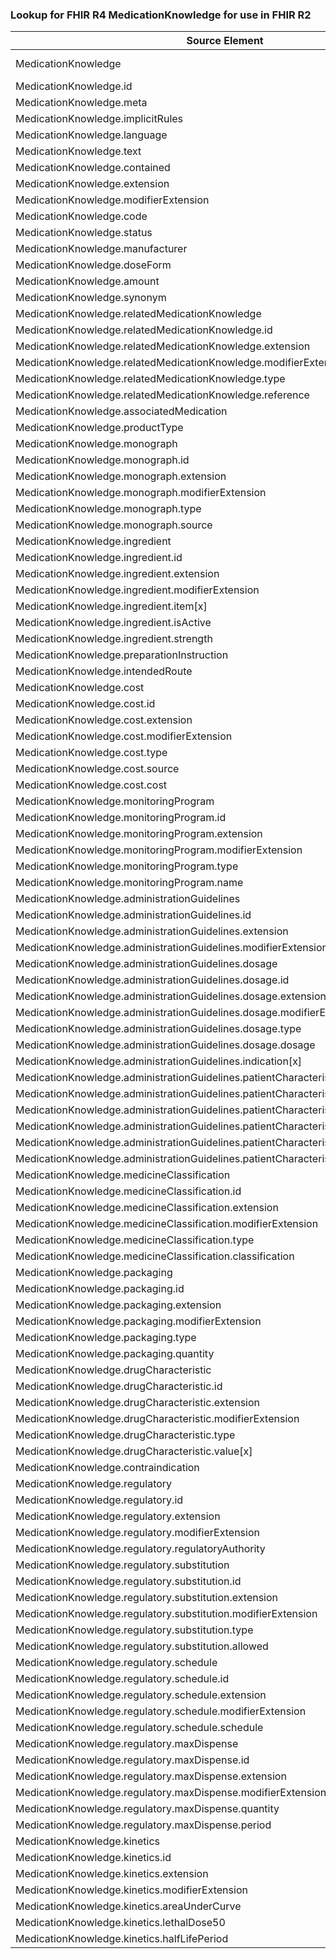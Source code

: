### Lookup for FHIR R4 MedicationKnowledge for use in FHIR R2

| Source Element | Usage | Target |
| -------------- | ----- | ------ |
| MedicationKnowledge | UseExtension | http://hl7.org/fhir/4.0/StructureDefinition/extension-MedicationKnowledge |
| MedicationKnowledge.id | UseExtensionFromAncestor | - |
| MedicationKnowledge.meta | UseExtensionFromAncestor | - |
| MedicationKnowledge.implicitRules | UseExtensionFromAncestor | - |
| MedicationKnowledge.language | UseExtensionFromAncestor | - |
| MedicationKnowledge.text | UseExtensionFromAncestor | - |
| MedicationKnowledge.contained | UseExtensionFromAncestor | - |
| MedicationKnowledge.extension | UseExtensionFromAncestor | - |
| MedicationKnowledge.modifierExtension | UseExtensionFromAncestor | - |
| MedicationKnowledge.code | UseExtensionFromAncestor | - |
| MedicationKnowledge.status | UseExtensionFromAncestor | - |
| MedicationKnowledge.manufacturer | UseExtensionFromAncestor | - |
| MedicationKnowledge.doseForm | UseExtensionFromAncestor | - |
| MedicationKnowledge.amount | UseExtensionFromAncestor | - |
| MedicationKnowledge.synonym | UseExtensionFromAncestor | - |
| MedicationKnowledge.relatedMedicationKnowledge | UseExtensionFromAncestor | - |
| MedicationKnowledge.relatedMedicationKnowledge.id | UseExtensionFromAncestor | - |
| MedicationKnowledge.relatedMedicationKnowledge.extension | UseExtensionFromAncestor | - |
| MedicationKnowledge.relatedMedicationKnowledge.modifierExtension | UseExtensionFromAncestor | - |
| MedicationKnowledge.relatedMedicationKnowledge.type | UseExtensionFromAncestor | - |
| MedicationKnowledge.relatedMedicationKnowledge.reference | UseExtensionFromAncestor | - |
| MedicationKnowledge.associatedMedication | UseExtensionFromAncestor | - |
| MedicationKnowledge.productType | UseExtensionFromAncestor | - |
| MedicationKnowledge.monograph | UseExtensionFromAncestor | - |
| MedicationKnowledge.monograph.id | UseExtensionFromAncestor | - |
| MedicationKnowledge.monograph.extension | UseExtensionFromAncestor | - |
| MedicationKnowledge.monograph.modifierExtension | UseExtensionFromAncestor | - |
| MedicationKnowledge.monograph.type | UseExtensionFromAncestor | - |
| MedicationKnowledge.monograph.source | UseExtensionFromAncestor | - |
| MedicationKnowledge.ingredient | UseExtensionFromAncestor | - |
| MedicationKnowledge.ingredient.id | UseExtensionFromAncestor | - |
| MedicationKnowledge.ingredient.extension | UseExtensionFromAncestor | - |
| MedicationKnowledge.ingredient.modifierExtension | UseExtensionFromAncestor | - |
| MedicationKnowledge.ingredient.item[x] | UseExtensionFromAncestor | - |
| MedicationKnowledge.ingredient.isActive | UseExtensionFromAncestor | - |
| MedicationKnowledge.ingredient.strength | UseExtensionFromAncestor | - |
| MedicationKnowledge.preparationInstruction | UseExtensionFromAncestor | - |
| MedicationKnowledge.intendedRoute | UseExtensionFromAncestor | - |
| MedicationKnowledge.cost | UseExtensionFromAncestor | - |
| MedicationKnowledge.cost.id | UseExtensionFromAncestor | - |
| MedicationKnowledge.cost.extension | UseExtensionFromAncestor | - |
| MedicationKnowledge.cost.modifierExtension | UseExtensionFromAncestor | - |
| MedicationKnowledge.cost.type | UseExtensionFromAncestor | - |
| MedicationKnowledge.cost.source | UseExtensionFromAncestor | - |
| MedicationKnowledge.cost.cost | UseExtensionFromAncestor | - |
| MedicationKnowledge.monitoringProgram | UseExtensionFromAncestor | - |
| MedicationKnowledge.monitoringProgram.id | UseExtensionFromAncestor | - |
| MedicationKnowledge.monitoringProgram.extension | UseExtensionFromAncestor | - |
| MedicationKnowledge.monitoringProgram.modifierExtension | UseExtensionFromAncestor | - |
| MedicationKnowledge.monitoringProgram.type | UseExtensionFromAncestor | - |
| MedicationKnowledge.monitoringProgram.name | UseExtensionFromAncestor | - |
| MedicationKnowledge.administrationGuidelines | UseExtensionFromAncestor | - |
| MedicationKnowledge.administrationGuidelines.id | UseExtensionFromAncestor | - |
| MedicationKnowledge.administrationGuidelines.extension | UseExtensionFromAncestor | - |
| MedicationKnowledge.administrationGuidelines.modifierExtension | UseExtensionFromAncestor | - |
| MedicationKnowledge.administrationGuidelines.dosage | UseExtensionFromAncestor | - |
| MedicationKnowledge.administrationGuidelines.dosage.id | UseExtensionFromAncestor | - |
| MedicationKnowledge.administrationGuidelines.dosage.extension | UseExtensionFromAncestor | - |
| MedicationKnowledge.administrationGuidelines.dosage.modifierExtension | UseExtensionFromAncestor | - |
| MedicationKnowledge.administrationGuidelines.dosage.type | UseExtensionFromAncestor | - |
| MedicationKnowledge.administrationGuidelines.dosage.dosage | UseExtensionFromAncestor | - |
| MedicationKnowledge.administrationGuidelines.indication[x] | UseExtensionFromAncestor | - |
| MedicationKnowledge.administrationGuidelines.patientCharacteristics | UseExtensionFromAncestor | - |
| MedicationKnowledge.administrationGuidelines.patientCharacteristics.id | UseExtensionFromAncestor | - |
| MedicationKnowledge.administrationGuidelines.patientCharacteristics.extension | UseExtensionFromAncestor | - |
| MedicationKnowledge.administrationGuidelines.patientCharacteristics.modifierExtension | UseExtensionFromAncestor | - |
| MedicationKnowledge.administrationGuidelines.patientCharacteristics.characteristic[x] | UseExtensionFromAncestor | - |
| MedicationKnowledge.administrationGuidelines.patientCharacteristics.value | UseExtensionFromAncestor | - |
| MedicationKnowledge.medicineClassification | UseExtensionFromAncestor | - |
| MedicationKnowledge.medicineClassification.id | UseExtensionFromAncestor | - |
| MedicationKnowledge.medicineClassification.extension | UseExtensionFromAncestor | - |
| MedicationKnowledge.medicineClassification.modifierExtension | UseExtensionFromAncestor | - |
| MedicationKnowledge.medicineClassification.type | UseExtensionFromAncestor | - |
| MedicationKnowledge.medicineClassification.classification | UseExtensionFromAncestor | - |
| MedicationKnowledge.packaging | UseExtensionFromAncestor | - |
| MedicationKnowledge.packaging.id | UseExtensionFromAncestor | - |
| MedicationKnowledge.packaging.extension | UseExtensionFromAncestor | - |
| MedicationKnowledge.packaging.modifierExtension | UseExtensionFromAncestor | - |
| MedicationKnowledge.packaging.type | UseExtensionFromAncestor | - |
| MedicationKnowledge.packaging.quantity | UseExtensionFromAncestor | - |
| MedicationKnowledge.drugCharacteristic | UseExtensionFromAncestor | - |
| MedicationKnowledge.drugCharacteristic.id | UseExtensionFromAncestor | - |
| MedicationKnowledge.drugCharacteristic.extension | UseExtensionFromAncestor | - |
| MedicationKnowledge.drugCharacteristic.modifierExtension | UseExtensionFromAncestor | - |
| MedicationKnowledge.drugCharacteristic.type | UseExtensionFromAncestor | - |
| MedicationKnowledge.drugCharacteristic.value[x] | UseExtensionFromAncestor | - |
| MedicationKnowledge.contraindication | UseExtensionFromAncestor | - |
| MedicationKnowledge.regulatory | UseExtensionFromAncestor | - |
| MedicationKnowledge.regulatory.id | UseExtensionFromAncestor | - |
| MedicationKnowledge.regulatory.extension | UseExtensionFromAncestor | - |
| MedicationKnowledge.regulatory.modifierExtension | UseExtensionFromAncestor | - |
| MedicationKnowledge.regulatory.regulatoryAuthority | UseExtensionFromAncestor | - |
| MedicationKnowledge.regulatory.substitution | UseExtensionFromAncestor | - |
| MedicationKnowledge.regulatory.substitution.id | UseExtensionFromAncestor | - |
| MedicationKnowledge.regulatory.substitution.extension | UseExtensionFromAncestor | - |
| MedicationKnowledge.regulatory.substitution.modifierExtension | UseExtensionFromAncestor | - |
| MedicationKnowledge.regulatory.substitution.type | UseExtensionFromAncestor | - |
| MedicationKnowledge.regulatory.substitution.allowed | UseExtensionFromAncestor | - |
| MedicationKnowledge.regulatory.schedule | UseExtensionFromAncestor | - |
| MedicationKnowledge.regulatory.schedule.id | UseExtensionFromAncestor | - |
| MedicationKnowledge.regulatory.schedule.extension | UseExtensionFromAncestor | - |
| MedicationKnowledge.regulatory.schedule.modifierExtension | UseExtensionFromAncestor | - |
| MedicationKnowledge.regulatory.schedule.schedule | UseExtensionFromAncestor | - |
| MedicationKnowledge.regulatory.maxDispense | UseExtensionFromAncestor | - |
| MedicationKnowledge.regulatory.maxDispense.id | UseExtensionFromAncestor | - |
| MedicationKnowledge.regulatory.maxDispense.extension | UseExtensionFromAncestor | - |
| MedicationKnowledge.regulatory.maxDispense.modifierExtension | UseExtensionFromAncestor | - |
| MedicationKnowledge.regulatory.maxDispense.quantity | UseExtensionFromAncestor | - |
| MedicationKnowledge.regulatory.maxDispense.period | UseExtensionFromAncestor | - |
| MedicationKnowledge.kinetics | UseExtensionFromAncestor | - |
| MedicationKnowledge.kinetics.id | UseExtensionFromAncestor | - |
| MedicationKnowledge.kinetics.extension | UseExtensionFromAncestor | - |
| MedicationKnowledge.kinetics.modifierExtension | UseExtensionFromAncestor | - |
| MedicationKnowledge.kinetics.areaUnderCurve | UseExtensionFromAncestor | - |
| MedicationKnowledge.kinetics.lethalDose50 | UseExtensionFromAncestor | - |
| MedicationKnowledge.kinetics.halfLifePeriod | UseExtensionFromAncestor | - |
